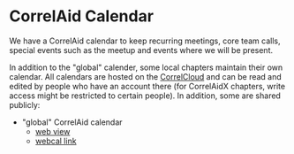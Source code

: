 # CorrelAid Calendar

We have a CorrelAid calendar to keep recurring meetings, core team calls, special events such as the meetup and events where we will be present. 

In addition to the "global" calender, some local chapters maintain their own calendar. All calendars are hosted on the [CorrelCloud](correlcloud.md) and can be read and edited by people who have an account there \(for CorrelAidX chapters, write access might be restricted to certain people\). In addition, some are shared publicly:

* "global" CorrelAid calendar
  * [web view](https://correlcloud.org/index.php/apps/calendar/p/w4ak9WY4T6Ln452r/dayGridMonth/now)
  * [webcal link](webcal://correlcloud.org/remote.php/dav/public-calendars/w4ak9WY4T6Ln452r/?export)






